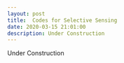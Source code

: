 ```yaml
---
layout: post
title:  Codes for Selective Sensing
date: 2020-03-15 21:01:00
description: Under Construction
---
```

Under Construction
